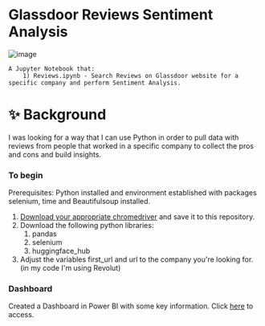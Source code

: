 # Glassdoor Reviews Sentiment Analysis

![image](https://user-images.githubusercontent.com/61323876/167224568-8e9573f8-0923-4720-b76e-f995dc6630f1.png)

```
A Jupyter Notebook that:
    1) Reviews.ipynb - Search Reviews on Glassdoor website for a specific company and perform Sentiment Analysis.
```
# ✨ Background

I was looking for a way that I can use Python in order to pull data with reviews from people that worked in a specific company to collect the pros and cons and build insights.

### To begin

Prerequisites: Python installed and environment established with packages selenium, time and Beautifulsoup installed.

1) [Download your appropriate chromedriver](https://chromedriver.chromium.org/downloads) and save it to this repository.
2) Download the following python libraries:
    1) pandas
    2) selenium
    3) huggingface_hub
4) Adjust the variables first_url and url to the company you're looking for. (in my code I'm using Revolut)

### Dashboard
Created a Dashboard in Power BI with some key information. Click [here](https://app.powerbi.com/view?r=eyJrIjoiZjg4MmJlNWEtMWE2Yy00NzkwLWFiMDctNWYwMGVkZmMwNTBjIiwidCI6IjBiZmE4NTAwLWIxZjItNDU2Ni1iYWYxLTZmNTkzNzA4OTNlNyIsImMiOjh9) to access.
